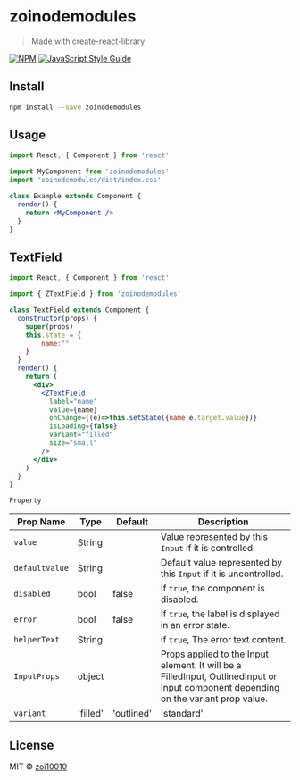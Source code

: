 # zoinodemodules

> Made with create-react-library

[![NPM](https://img.shields.io/npm/v/zoinodemodules.svg)](https://www.npmjs.com/package/zoinodemodules) [![JavaScript Style Guide](https://img.shields.io/badge/code_style-standard-brightgreen.svg)](https://standardjs.com)

## Install

```bash
npm install --save zoinodemodules
```

## Usage

```jsx
import React, { Component } from 'react'

import MyComponent from 'zoinodemodules'
import 'zoinodemodules/dist/index.css'

class Example extends Component {
  render() {
    return <MyComponent />
  }
}
```

## TextField

```jsx
import React, { Component } from 'react'

import { ZTextField } from 'zoinodemodules'

class TextField extends Component {
  constructor(props) {
    super(props)
    this.state = {
        name:""
    }
  }
  render() {
    return (
      <div>
        <ZTextField
          label="name"
          value={name}
          onChange={(e)=>this.setState({name:e.target.value})}
          isLoading={false}
          variant="filled"
          size="small"
        />
      </div>
    )
  }
}
```
`Property`

Prop Name | Type | Default | Description
--- | --- | --- | ---
`value` | String | | Value represented by this `Input` if it is controlled. 
`defaultValue` | String | | Default value represented by this `Input` if it is uncontrolled.
`disabled` | bool | false| If `true`, the component is disabled.
`error` | bool |false | If  `true`, the label is displayed in an error state.
`helperText` | String | | If `true`, The error text content.
`InputProps` | object | | Props applied to the Input element. It will be a FilledInput, OutlinedInput or Input component depending on the variant prop value.
`variant` | 'filled'| 'outlined'| 'standard' | outlined| If `true`, The variant to use.
## License

MIT © [zoi10010](https://github.com/zoi10010)
